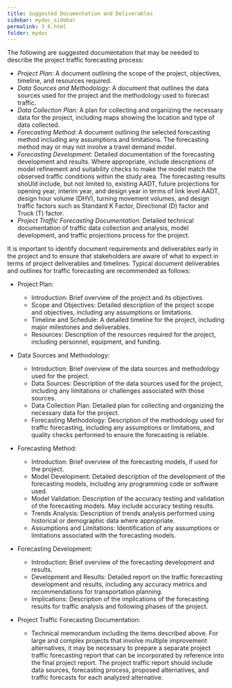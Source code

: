 ```yaml
---
title: Suggested Documentation and Deliverables
sidebar: mydoc_sidebar
permalink: 3_6.html
folder: mydoc
---
```


<style>
  div{text-align: left;}
  .ul-circle ul li{ 
      list-style:circle;
      margin-left: 2rem;
      margin-top: 0;
      margin-bottom: 0;
}
</style>


The following are suggested documentation that may be needed to describe the project traffic forecasting process:
+ <i>Project Plan:</i> A document outlining the scope of the project, objectives, timeline, and resources required.
+ <i>Data Sources and Methodology:</i> A document that outlines the data sources used for the project and the methodology used to forecast traffic.
+ <i>Data Collection Plan:</i> A plan for collecting and organizing the necessary data for the project, including maps showing the location and type of data collected.
+ <i>Forecasting Method:</i> A document outlining the selected forecasting method including any assumptions and limitations. The forecasting method may or may not involve a travel demand model.
+ <i>Forecasting Development:</i> Detailed documentation of the forecasting development and results. Where appropriate, include descriptions of model refinement and suitability checks to make the model match the observed traffic conditions within the study area. The forecasting results shoUld include, but not limited to, existing AADT, future projections for opening year, interim year, and design year in terms of link level AADT, design hour volume (DHV), turning movement volumes, and design traffic factors such as Standard K Factor, Directional (D) factor and Truck (T) factor.
+ <i>Project Traffic Forecasting Documentation:</i> Detailed technical documentation of traffic data collection and analysis, model development, and traffic projections process for the project.

It is important to identify document requirements and deliverables early in the project and to ensure that stakeholders are aware of what to expect in terms of project deliverables and timelines. Typical document deliverables and outlines for traffic forecasting are recommended as follows:

+ Project Plan:
<div class="ul-circle">
  <ul>
  <li>Introduction: Brief overview of the project and its objectives.</li>
  <li>Scope and Objectives: Detailed description of the project scope and objectives, including any assumptions or limitations.</li>
  <li>Timeline and Schedule: A detailed timeline for the project, including major milestones and deliverables.</li>
  <li>Resources: Description of the resources required for the project, including personnel, equipment, and funding.</li>
  </ul>
</div>

+ Data Sources and Methodology:
<div class="ul-circle">
  <ul>
  <li>Introduction: Brief overview of the data sources and methodology used for the project.</li>
  <li>Data Sources: Description of the data sources used for the project, including any limitations or challenges associated with those sources.</li>
  <li>Data Collection Plan: Detailed plan for collecting and organizing the necessary data for the project.</li>
  <li>Forecasting Methodology: Description of the methodology used for traffic forecasting, including any assumptions or limitations, and quality checks performed to ensure the forecasting is reliable.</li>
  </ul>
</div>

+ Forecasting Method:
<div class="ul-circle">
  <ul>
  <li>Introduction: Brief overview of the forecasting models, if used for the project.</li>
  <li>Model Development: Detailed description of the development of the forecasting models, including any programming code or software used.</li>
  <li>Model Validation: Description of the accuracy testing and validation of the forecasting models. May include accuracy testing results.</li>
  <li>Trends Analysis: Description of trends analysis performed using historical or demographic data where appropriate. </li>
  <li>Assumptions and Limitations: Identification of any assumptions or limitations associated with the forecasting models.</li>
  </ul>
</div>

+ Forecasting Development:
<div class="ul-circle">
  <ul>
  <li>Introduction: Brief overview of the forecasting development and results.</li>
  <li>Development and Results: Detailed report on the traffic forecasting development and results, including any accuracy metrics and recommendations for transportation planning.</li>
  <li>Implications: Description of the implications of the forecasting results for traffic analysis and following phases of the project.</li>
  </ul>
</div>

+ Project Traffic Forecasting Documentation:
<div class="ul-circle">
  <ul>
  <li>Technical memorandum including the items described above. For large and complex projects that involve multiple improvement alternatives, it may be necessary to prepare a separate project traffic forecasting report that can be incorporated by reference into the final project report. The project traffic report should include data sources, forecasting process, proposed alternatives, and traffic forecasts for each analyzed alternative.</li>
  </ul>
</div>